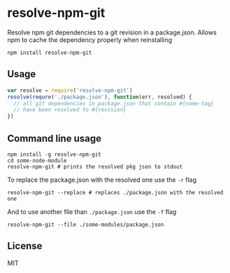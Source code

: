# resolve-npm-git

Resolve npm git dependencies to a git revision in a package.json.
Allows npm to cache the dependency properly when reinstalling

```
npm install resolve-npm-git
```

## Usage

``` js
var resolve = require('resolve-npm-git')
resolve(requre('./package.json'), function(err, resolved) {
  // all git dependencies in package.json that contain #{some-tag}
  // have been resolved to #{revision}
})
```

## Command line usage

```
npm install -g resolve-npm-git
cd some-node-module
resolve-npm-git # prints the resolved pkg json to stdout
```

To replace the package.json with the resolved one use the `-r` flag

```
resolve-npm-git --replace # replaces ./package.json with the resolved one
```

And to use another file than `./package.json` use the `-f` flag

```
resolve-npm-git --file ./some-modules/package.json
```

## License

MIT
